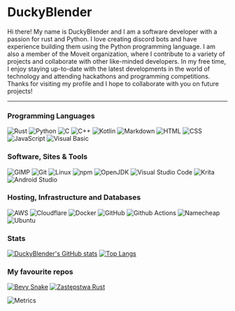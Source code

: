 # DuckyBlender
Hi there! My name is DuckyBlender and I am a software developer with a passion for rust and Python. I love creating discord bots and have experience building them using the Python programming language. I am also a member of the Moveit organization, where I contribute to a variety of projects and collaborate with other like-minded developers. In my free time, I enjoy staying up-to-date with the latest developments in the world of technology and attending hackathons and programming competitions. Thanks for visiting my profile and I hope to collaborate with you on future projects!

---

### Programming Languages

![Rust](https://img.shields.io/badge/Rust-000000?logo=Rust&logoColor=white)
![Python](https://img.shields.io/badge/Python-3776AB?logo=Python&logoColor=white)
![C](https://img.shields.io/badge/C-A8B9CC?logo=C&logoColor=white)
![C++](https://img.shields.io/badge/C++-00599C?logo=C%2B%2B&logoColor=white)
![Kotlin](https://img.shields.io/badge/Kotlin-7F52FF?logo=Kotlin&logoColor=white)
![Markdown](https://img.shields.io/badge/Markdown-000000?logo=Markdown&logoColor=white)
![HTML](https://img.shields.io/badge/HTML-E34F26?logo=HTML5&logoColor=white)
![CSS](https://img.shields.io/badge/CSS-1572B6?logo=CSS3&logoColor=white)
![JavaScript](https://img.shields.io/badge/JavaScript-F7DF1E?logo=JavaScript&logoColor=white)
![Visual Basic](https://img.shields.io/badge/Visual%20Basic-9B4F96?logo=Visual%20Basic&logoColor=white)


### Software, Sites & Tools

![GIMP](https://img.shields.io/badge/GIMP-5C5543?logo=GIMP&logoColor=white)
![Git](https://img.shields.io/badge/Git-F05032?logo=Git&logoColor=white)
![Linux](https://img.shields.io/badge/Linux-FCC624?logo=Linux&logoColor=white)
![npm](https://img.shields.io/badge/npm-CB3837?logo=npm&logoColor=white)
![OpenJDK](https://img.shields.io/badge/OpenJDK-FFFFFF?logo=OpenJDK&logoColor=black)
![Visual Studio Code](https://img.shields.io/badge/Visual%20Studio%20Code-007ACC?logo=Visual%20Studio%20Code&logoColor=white)
![Krita](https://img.shields.io/badge/Krita-F49342?logo=Krita&logoColor=white)
![Android Studio](https://img.shields.io/badge/Android%20Studio-8A9597?logo=Android%20Studio&logoColor=white)

### Hosting, Infrastructure and Databases

![AWS](https://img.shields.io/badge/AWS-232F3E?logo=Amazon%20AWS&logoColor=white)
![Cloudflare](https://img.shields.io/badge/Cloudflare-F38020?logo=Cloudflare&logoColor=white)
![Docker](https://img.shields.io/badge/Docker-2496ED?logo=Docker&logoColor=white)
![GitHub](https://img.shields.io/badge/GitHub-181717?logo=GitHub&logoColor=white)
![Github Actions](https://img.shields.io/badge/Github%20Actions-2088FF?logo=Github%20Actions&logoColor=white)
![Namecheap](https://img.shields.io/badge/Namecheap-DE3723?logo=Namecheap&logoColor=white)
![Ubuntu](https://img.shields.io/badge/Ubuntu-E95420?logo=Ubuntu&logoColor=white)

### Stats
[![DuckyBlender's GitHub stats](https://github-readme-stats-sigma-eight-31.vercel.app/api?username=DuckyBlender&show_icons=true&title_color=fff&icon_color=79ff97&text_color=9f9f9f&bg_color=151515)](https://github.com/anuraghazra/github-readme-stats)
[![Top Langs](https://github-readme-stats-sigma-eight-31.vercel.app/api/top-langs/?username=DuckyBlender&layout=compact&title_color=fff&icon_color=79ff97&text_color=9f9f9f&bg_color=151515)](https://github.com/anuraghazra/github-readme-stats)

### My favourite repos
[![Bevy Snake](https://github-readme-stats-sigma-eight-31.vercel.app/api/pin/?username=DuckyBlender&repo=bevy_snake&title_color=fff&icon_color=79ff97&text_color=9f9f9f&bg_color=151515)](https://github.com/anuraghazra/github-readme-stats)
[![Zastępstwa Rust](https://github-readme-stats-sigma-eight-31.vercel.app/api/pin/?username=DuckyBlender&repo=zastepstwa-rust&title_color=fff&icon_color=79ff97&text_color=9f9f9f&bg_color=151515)](https://github.com/anuraghazra/github-readme-stats)


![Metrics](https://metrics.lecoq.io/DuckyBlender?template=classic&repositories.forks=true&isocalendar=1&base=header%2C%20activity%2C%20community%2C%20repositories%2C%20metadata&base.indepth=false&base.hireable=false&base.skip=false&isocalendar=false&isocalendar.duration=half-year&config.timezone=Europe%2FWarsaw)
